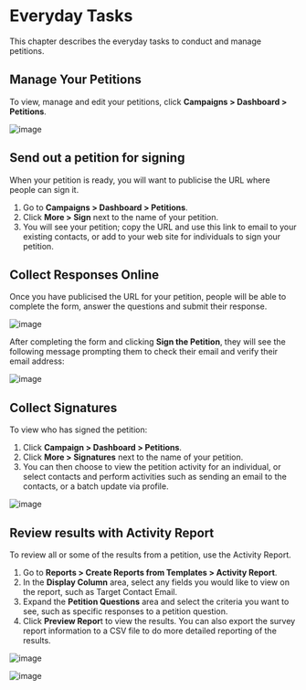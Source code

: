 Everyday Tasks
==============

This chapter describes the everyday tasks to conduct and manage
petitions.

Manage Your Petitions
---------------------

To view, manage and edit your petitions, click **Campaigns > Dashboard > Petitions**.

![image](../img/petition_dashboard.png)

Send out a petition for signing
-------------------------------

When your petition is ready, you will want to publicise the URL where
people can sign it.

1.  Go to **Campaigns > Dashboard > Petitions**.
2.  Click **More > Sign** next to the name of your petition.
3.  You will see your petition; copy the URL and use this link to email
    to your existing contacts, or add to your web site for individuals
    to sign your petition.

Collect Responses Online
------------------------

Once you have publicised the URL for your petition, people will be able
to complete the form, answer the questions and submit their response.

![image](../img/petition_signing.png)

After completing the form and clicking **Sign the Petition**, they will
see the following message prompting them to check their email and verify
their email address:

![image](../img/petition_thankyou.png) 

Collect Signatures
------------------

To view who has signed the petition:

1.  Click **Campaign > Dashboard > Petitions**.
2.  Click **More > Signatures** next to the name of your petition.
3.  You can then choose to view the petition activity for an individual,
    or select contacts and perform activities such as sending an email
    to the contacts, or a batch update via profile.

![image](../img/petition_signatures_email.png)

Review results with Activity Report
------------------------------------

To review all or some of the results from a petition, use the Activity
Report.

1.  Go to **Reports > Create Reports from Templates > Activity
    Report**.
2.  In the **Display Column** area, select any fields you would like to
    view on the report, such as Target Contact Email.
3.  Expand the **Petition Questions** area and select the criteria you
    want to see, such as specific responses to a petition question.
4.  Click **Preview Repor**t to view the results. You can also export
    the survey report information to a CSV file to do more detailed
    reporting of the results. 

![image](../img/activity%20report%201.jpg) 


![image](../img/activity%20report%202.jpg) 



